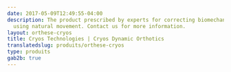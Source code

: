 ```yaml
---
date: 2017-05-09T12:49:55-04:00
description: The product prescribed by experts for correcting biomechanical dysfunction
  using natural movement. Contact us for more information.
layout: orthese-cryos
title: Cryos Technologies | Cryos Dynamic Orthotics
translatedslug: produits/orthese-cryos
type: produits
gab2b: true
---
```


